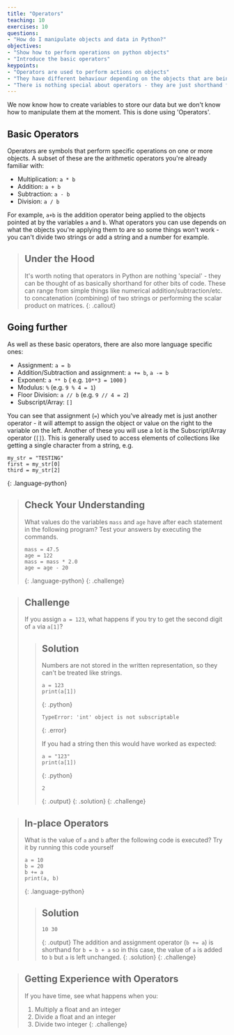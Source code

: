 ```yaml
---
title: "Operators"
teaching: 10
exercises: 10
questions:
- "How do I manipulate objects and data in Python?"
objectives:
- "Show how to perform operations on python objects"
- "Introduce the basic operators"
keypoints:
- "Operators are used to perform actions on objects"
- "They have different behaviour depending on the objects that are being acted on"
- "There is nothing special about operators - they are just shorthand for running other bits of code"
---
```


We now know how to create variables to store our data but we don't know how to manipulate them
at the moment. This is done using 'Operators'.

## Basic Operators

Operators are symbols that perform specific operations on one or more objects. A subset of these
are the arithmetic operators you're already familiar with:

* Multiplication: `a * b`
* Addition: `a + b`
* Subtraction: `a - b` 
* Division: `a / b`

For example, `a+b` is the addition operator being applied to the objects pointed at by the variables
`a` and `b`.
What operators you can use depends on what the objects you're applying them to are so some
things won't work - you can't divide two strings or add a string and a number for example.

> ## Under the Hood
>
> It's worth noting that operators in Python are nothing 'special' - they can be thought of
> as basically shorthand for other bits of code. These can range from simple things like
> numerical addition/subtraction/etc. to concatenation (combining) of two strings or performing
> the scalar product on matrices. 
{: .callout}

## Going further

As well as these basic operators, there are also more language specific ones:

* Assignment: `a = b`
* Addition/Subtraction and assignment: `a += b`, `a -= b`
* Exponent: `a ** b` ( e.g. `10**3 = 1000` )
* Modulus: `%` (e.g. `9 % 4 = 1`)
* Floor Division: `a // b` (e.g. `9 // 4 = 2`) 
* Subscript/Array: `[]`

You can see that assignment (`=`) which you've already met is just another
operator - it will attempt to assign the object or value on the right to the variable on the left.
Another of these you will use a lot is the Subscript/Array operator (`[]`). This is generally used to access elements of
collections like getting a single character from a string, e.g.

~~~
my_str = "TESTING"
first = my_str[0]
third = my_str[2]
~~~
{: .language-python}

> ## Check Your Understanding
>
> What values do the variables `mass` and `age` have after each statement in the following program?
> Test your answers by executing the commands.
>
> ~~~
> mass = 47.5
> age = 122
> mass = mass * 2.0
> age = age - 20
> ~~~
> {: .language-python}
{: .challenge}

> ## Challenge
>
> If you assign `a = 123`,
> what happens if you try to get the second digit of `a` via `a[1]`?
>
> > ## Solution
> > Numbers are not stored in the written representation,
> > so they can't be treated like strings.
> >
> > ~~~
> > a = 123
> > print(a[1])
> > ~~~
> > {: .python}
> > ~~~
> > TypeError: 'int' object is not subscriptable
> > ~~~
> > {: .error}
> > 
> > If you had a string then this would have worked as expected:
> > ~~~
> > a = "123"
> > print(a[1])
> > ~~~
> > {: .python}
> > ~~~
> > 2
> > ~~~
> > {: .output}
> {: .solution}
{: .challenge}

> ## In-place Operators
> 
> What is the value of `a` and `b` after the following code is executed? Try it by running this code yourself
> ~~~
> a = 10
> b = 20
> b += a
> print(a, b)
> ~~~
> {: .language-python}
> > ## Solution
> > ~~~
> > 10 30
> > ~~~
> > {: .output}
> > The addition and assignment operator (`b += a`) is shorthand for `b = b + a` so in this case, the
> > value of `a` is added to `b` but `a` is left unchanged.
> {: .solution}
{: .challenge}

> ## Getting Experience with Operators
> 
> If you have time, see what happens when you:
> 1. Multiply a float and an integer
> 2. Divide a float and an integer
> 3. Divide two integer
{: .challenge}
